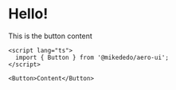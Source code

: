 # Hello!

This is the button content

```svelte {3}
<script lang="ts">
  import { Button } from '@mikededo/aero-ui';
</script>

<Button>Content</Button>
```
